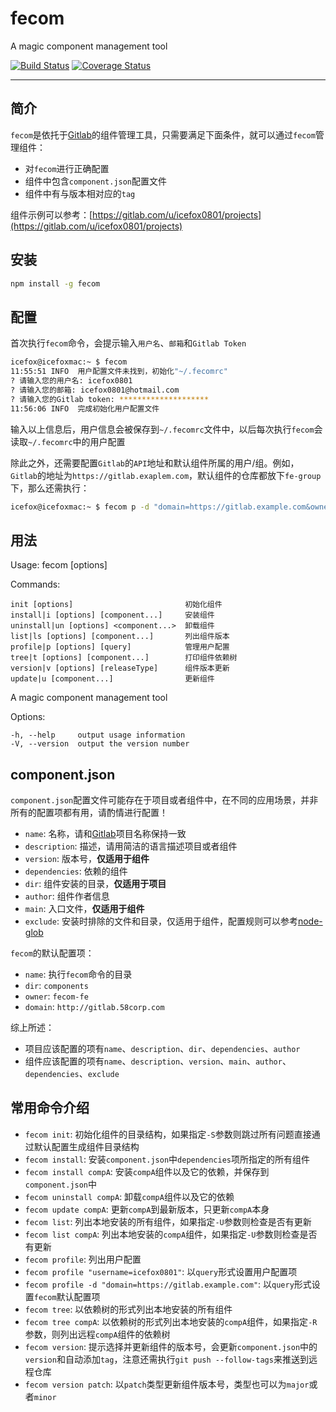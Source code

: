 # fecom
A magic component management tool

[![Build Status](https://travis-ci.org/icefox0801/fecom.svg?branch=master)](https://travis-ci.org/icefox0801/fecom)
[![Coverage Status](https://coveralls.io/repos/github/icefox0801/fecom/badge.svg?branch=master)](https://coveralls.io/github/icefox0801/fecom?branch=master)

---
## 简介
`fecom`是依托于[Gitlab](https://about.gitlab.com/)的组件管理工具，只需要满足下面条件，就可以通过`fecom`管理组件：

+ 对`fecom`进行正确配置
+ 组件中包含`component.json`配置文件
+ 组件中有与版本相对应的`tag`

组件示例可以参考：[https://gitlab.com/u/icefox0801/projects](https://gitlab.com/u/icefox0801/projects)

## 安装
```sh
npm install -g fecom
```

## 配置
首次执行`fecom`命令，会提示输入`用户名`、`邮箱`和`Gitlab Token`
```sh
icefox@icefoxmac:~ $ fecom
11:55:51 INFO  用户配置文件未找到，初始化"~/.fecomrc"
? 请输入您的用户名: icefox0801
? 请输入您的邮箱: icefox0801@hotmail.com
? 请输入您的Gitlab token: ********************
11:56:06 INFO  完成初始化用户配置文件
```
输入以上信息后，用户信息会被保存到`~/.fecomrc`文件中，以后每次执行`fecom`会读取`~/.fecomrc`中的用户配置

除此之外，还需要配置`Gitlab`的`API`地址和默认组件所属的用户/组。例如，`Gitlab`的地址为`https://gitlab.exaplem.com`，默认组件的仓库都放下`fe-group`下，那么还需执行：
```sh
icefox@icefoxmac:~ $ fecom p -d "domain=https://gitlab.example.com&owner=fe-group"
```

## 用法
  Usage: fecom [options]


  Commands:

    init [options]                         初始化组件
    install|i [options] [component...]     安装组件
    uninstall|un [options] <component...>  卸载组件
    list|ls [options] [component...]       列出组件版本
    profile|p [options] [query]            管理用户配置
    tree|t [options] [component...]        打印组件依赖树
    version|v [options] [releaseType]      组件版本更新
    update|u [component...]                更新组件

  A magic component management tool

  Options:

    -h, --help     output usage information
    -V, --version  output the version number

## component.json
`component.json`配置文件可能存在于项目或者组件中，在不同的应用场景，并非所有的配置项都有用，请酌情进行配置！

+ `name`: 名称，请和[Gitlab](https://about.gitlab.com/)项目名称保持一致
+ `description`: 描述，请用简洁的语言描述项目或者组件
+ `version`: 版本号，**仅适用于组件**
+ `dependencies`: 依赖的组件
+ `dir`: 组件安装的目录，**仅适用于项目**
+ `author`: 组件作者信息
+ `main`: 入口文件，**仅适用于组件**
+ `exclude`: 安装时排除的文件和目录，仅适用于组件，配置规则可以参考[node-glob](https://github.com/isaacs/node-glob)

`fecom`的默认配置项：
+ `name`: 执行`fecom`命令的目录
+ `dir`: `components`
+ `owner`: `fecom-fe`
+ `domain`: `http://gitlab.58corp.com`

综上所述：

+ 项目应该配置的项有`name`、`description`、`dir`、`dependencies`、`author`
+ 组件应该配置的项有`name`、`description`、`version`、`main`、`author`、`dependencies`、`exclude`

## 常用命令介绍
+ `fecom init`: 初始化组件的目录结构，如果指定`-S`参数则跳过所有问题直接通过默认配置生成组件目录结构
+ `fecom install`: 安装`component.json`中`dependencies`项所指定的所有组件
+ `fecom install compA`: 安装`compA`组件以及它的依赖，并保存到`component.json`中
+ `fecom uninstall compA`: 卸载`compA`组件以及它的依赖
+ `fecom update compA`: 更新`compA`到最新版本，只更新`compA`本身
+ `fecom list`: 列出本地安装的所有组件，如果指定`-U`参数则检查是否有更新
+ `fecom list compA`: 列出本地安装的`compA`组件，如果指定`-U`参数则检查是否有更新
+ `fecom profile`: 列出用户配置
+ `fecom profile "username=icefox0801"`: 以`query`形式设置用户配置项
+ `fecom profile -d "domain=https://gitlab.example.com"`: 以`query`形式设置`fecom`默认配置项
+ `fecom tree`: 以依赖树的形式列出本地安装的所有组件
+ `fecom tree compA`: 以依赖树的形式列出本地安装的`compA`组件，如果指定`-R`参数，则列出远程`compA`组件的依赖树
+ `fecom version`: 提示选择并更新组件的版本号，会更新`component.json`中的`version`和自动添加`tag`，注意还需执行`git push --follow-tags`来推送到远程仓库
+ `fecom version patch`: 以`patch`类型更新组件版本号，类型也可以为`major`或者`minor`

## 
